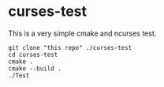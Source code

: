 # curses-test

This is a very simple cmake and ncurses test.

```
git clone "this repo" ./curses-test
cd curses-test
cmake .
cmake --build .
./Test
```

